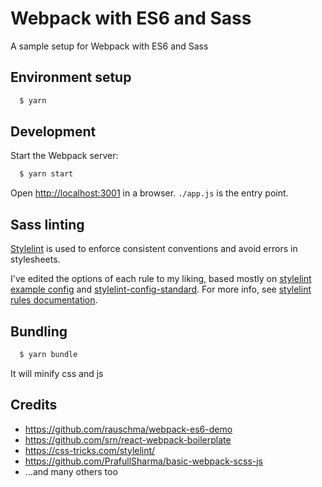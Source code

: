 # Webpack with ES6 and Sass

A sample setup for Webpack with ES6 and Sass

## Environment setup

```sh
  $ yarn
```

## Development

Start the Webpack server:

```sh
  $ yarn start
```

Open [http://localhost:3001](http://localhost:3001) in a browser. `./app.js` is the entry point.

## Sass linting

[Stylelint](http://stylelint.io/) is used to enforce consistent conventions and avoid errors in stylesheets.

I've edited the options of each rule to my liking, based mostly on [stylelint example config](http://stylelint.io/user-guide/example-config/) and [stylelint-config-standard](https://github.com/stylelint/stylelint-config-standard).
For more info, see [stylelint rules documentation](https://github.com/stylelint/stylelint/blob/master/docs/user-guide/rules.md).

## Bundling

```sh
  $ yarn bundle
```

It will minify css and js

## Credits

- https://github.com/rauschma/webpack-es6-demo
- https://github.com/srn/react-webpack-boilerplate
- https://css-tricks.com/stylelint/
- https://github.com/PrafullSharma/basic-webpack-scss-js
- ...and many others too
